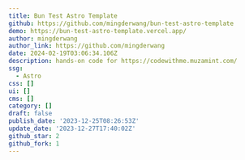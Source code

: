 ```yaml
---
title: Bun Test Astro Template
github: https://github.com/mingderwang/bun-test-astro-template
demo: https://bun-test-astro-template.vercel.app/
author: mingderwang
author_link: https://github.com/mingderwang
date: 2024-02-19T03:06:34.106Z
description: hands-on code for https://codewithme.muzamint.com/
ssg:
  - Astro
css: []
ui: []
cms: []
category: []
draft: false
publish_date: '2023-12-25T08:26:53Z'
update_date: '2023-12-27T17:40:02Z'
github_star: 2
github_fork: 1
---
```

